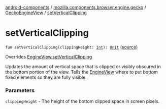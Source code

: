 [android-components](../../index.md) / [mozilla.components.browser.engine.gecko](../index.md) / [GeckoEngineView](index.md) / [setVerticalClipping](./set-vertical-clipping.md)

# setVerticalClipping

`fun setVerticalClipping(clippingHeight: `[`Int`](https://kotlinlang.org/api/latest/jvm/stdlib/kotlin/-int/index.html)`): `[`Unit`](https://kotlinlang.org/api/latest/jvm/stdlib/kotlin/-unit/index.html) [(source)](https://github.com/mozilla-mobile/android-components/blob/master/components/browser/engine-gecko-beta/src/main/java/mozilla/components/browser/engine/gecko/GeckoEngineView.kt#L140)

Overrides [EngineView.setVerticalClipping](../../mozilla.components.concept.engine/-engine-view/set-vertical-clipping.md)

Updates the amount of vertical space that is clipped or visibly obscured in the bottom portion of the view.
Tells the [EngineView](../../mozilla.components.concept.engine/-engine-view/index.md) where to put bottom fixed elements so they are fully visible.

### Parameters

`clippingHeight` - The height of the bottom clipped space in screen pixels.